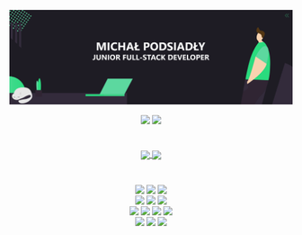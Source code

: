 [![Social banner for Jokurale](https://github.com/Jokurale/Jokurale/raw/main/header-banner--optimized.svg)](https://sdly.pl)
<div align="center">
<a>
  <img align="center" src="https://github-readme-stats.vercel.app/api?username=jokurale&count_private=true&show_icons=true&title_color=FFFFFF&bg_color=1e1c24&icon_color=473d54&text_color=2adb7e&hide_border=true" />
</a>

<a>
  <img align="center" src="https://github-readme-stats.vercel.app/api/top-langs/?username=jokurale&hide=html&layout=compact&title_color=FFFFFF&bg_color=1e1c24&icon_color=473d54&text_color=2adb7e&hide_border=true" />
</a>
</div>

&nbsp;&nbsp;&nbsp;&nbsp;&nbsp;&nbsp;

<div align="center">
  <a href="mailto:podsiadly.michal@protonmail.com">
    <img align="center" src="https://img.shields.io/badge/-podsiadly.michal%40protonmail.com-%232ADB7E?style=for-the-badge&logo=ProtonMail&logoColor=%23ffffff" />
  </a>

  <a href="mailto:podsiadly.michal.0@gmail.com">
    <img align="center" src="https://img.shields.io/badge/-podsiadly.michal.0%40gmail.com-%232ADB7E?style=for-the-badge&logo=gmail&logoColor=%23ffffff" />
  </a>
</div>
  
&nbsp;&nbsp;&nbsp;&nbsp;&nbsp;&nbsp;
  
<div align="center">
<img src="https://img.shields.io/badge/-javascript-%23F7DF1E?style=for-the-badge&logo=javascript&logoColor=%23ffffff" />
<img src="https://img.shields.io/badge/-Python-%233776AB?style=for-the-badge&logo=python&logoColor=%23ffffff" />
<img src="https://img.shields.io/badge/-php-%23777BB4?style=for-the-badge&logo=php&logoColor=%23ffffff" />
</div>

<div align="center">
<img src="https://img.shields.io/badge/-react-%2361DAFB?style=for-the-badge&logo=react&logoColor=%23ffffff" />
<img src="https://img.shields.io/badge/-gatsby-%23663399?style=for-the-badge&logo=gatsby&logoColor=%23ffffff" />
<img src="https://img.shields.io/badge/-redux-%23764ABC?style=for-the-badge&logo=redux&logoColor=%23ffffff" />
</div>

<div align="center">
<img src="https://img.shields.io/badge/-node.js-%23339933?style=for-the-badge&logo=node.js&logoColor=%23ffffff" />
<img src="https://img.shields.io/badge/-mysql-%234479A1?style=for-the-badge&logo=mysql&logoColor=%23ffffff" />
<img src="https://img.shields.io/badge/-PostgreSQL-%23336791?style=for-the-badge&logo=PostgreSQL&logoColor=%23ffffff" />
<img src="https://img.shields.io/badge/-MongoDB-%2347A248?style=for-the-badge&logo=MongoDB&logoColor=%23ffffff" />
</div>

<div align="center">
<img src="https://img.shields.io/badge/-Adobe%20Illustrator-%23FF9A00?style=for-the-badge&logo=Adobe%20Illustrator&logoColor=%23ffffff" />
<img src="https://img.shields.io/badge/-Adobe%20XD-%23FF61F6?style=for-the-badge&logo=Adobe%20XD&logoColor=%23ffffff" />
<img src="https://img.shields.io/badge/-Adobe%20Photoshop-%2331A8FF?style=for-the-badge&logo=Adobe%20Photoshop&logoColor=%23ffffff" />
</div>

